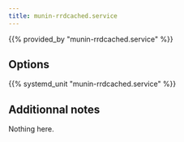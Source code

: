 ```yaml
---
title: munin-rrdcached.service
---
```


{{% provided_by "munin-rrdcached.service" %}}

## Options

{{% systemd_unit "munin-rrdcached.service" %}}

## Additionnal notes

Nothing here.